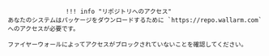 					!!! info "リポジトリへのアクセス"
    あなたのシステムはパッケージをダウンロードするために `https://repo.wallarm.com` へのアクセスが必要です。
    
    ファイヤーウォールによってアクセスがブロックされていないことを確認してください。